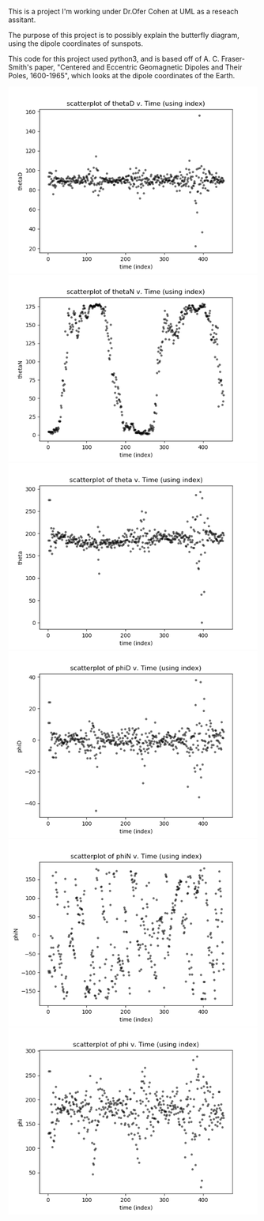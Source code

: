 This is a project I'm working under Dr.Ofer Cohen at UML as a reseach assitant.

The purpose of this project is to possibly explain the butterfly diagram, using the dipole coordinates of sunspots.

This code for this project used python3, and is based off of A. C. Fraser-Smith's paper, "Centered and Eccentric Geomagnetic Dipoles and Their Poles, 1600-1965", which looks at the dipole coordinates of the Earth. 

![Graph of thetaD v. time](https://github.com/jbaig77/Butterfly-Diagram/blob/master/vsTimeGraphs/4.png)
![Graph of thetaN v. time](https://github.com/jbaig77/Butterfly-Diagram/blob/master/vsTimeGraphs/5.png)
![Graph of theta v. time](https://github.com/jbaig77/Butterfly-Diagram/blob/master/vsTimeGraphs/6.png)
![Graph of phiD v. time](https://github.com/jbaig77/Butterfly-Diagram/blob/master/vsTimeGraphs/7.png)
![Graph of phiN v. time](https://github.com/jbaig77/Butterfly-Diagram/blob/master/vsTimeGraphs/8.png)
![Graph of phi v. time](https://github.com/jbaig77/Butterfly-Diagram/blob/master/vsTimeGraphs/9.png)
